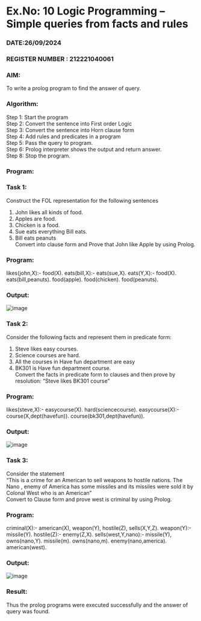 # Ex.No: 10  Logic Programming –  Simple queries from facts and rules
### DATE:26/09/2024                                                                           
### REGISTER NUMBER : 212221040061
### AIM: 
To write a prolog program to find the answer of query. 
###  Algorithm:
 Step 1: Start the program <br> 
 Step 2: Convert the sentence into First order Logic  <br> 
 Step 3:  Convert the sentence into Horn clause form  <br> 
 Step 4: Add rules and predicates in a program   <br> 
 Step 5:  Pass the query to program. <br> 
 Step 6: Prolog interpreter shows the output and return answer. <br> 
 Step 8:  Stop the program.
### Program:
### Task 1:
Construct the FOL representation for the following sentences <br> 
1.	John likes all kinds of food.  <br> 
2.	Apples are food.  <br> 
3.	Chicken is a food.  <br> 
4.	Sue eats everything Bill eats. <br> 
5.	 Bill eats peanuts  <br> 
   Convert into clause form and Prove that John like Apple by using Prolog. <br> 
### Program:

likes(john,X):-
 food(X).
eats(bill,X):-
 eats(sue,X).
eats(Y,X):-
 food(X).
eats(bill,peanuts).
food(apple).
food(chicken).
food(peanuts).

### Output:
![image](https://github.com/Preethi132/AI_Lab_2023-24/assets/136288465/fea655f6-a05d-4b62-bd66-b0b6c26c5724)

### Task 2:
Consider the following facts and represent them in predicate form: <br>              
1.	Steve likes easy courses. <br> 
2.	Science courses are hard. <br> 
3. All the courses in Have fun department are easy <br> 
4. BK301 is Have fun department course.<br> 
Convert the facts in predicate form to clauses and then prove by resolution: “Steve likes BK301 course”<br> 

### Program:

likes(steve,X):-
 easycourse(X).
hard(sciencecourse).
easycourse(X):-
 course(X,dept(havefun)).
course(bk301,dept(havefun)).

### Output:
![image](https://github.com/Preethi132/AI_Lab_2023-24/assets/136288465/ee70a5b2-99d7-4621-8f9b-26af4bf6704e)

### Task 3:
Consider the statement <br> 
“This is a crime for an American to sell weapons to hostile nations. The Nano , enemy of America has some missiles and its missiles were sold it by Colonal West who is an American” <br> 
Convert to Clause form and prove west is criminal by using Prolog.<br> 
### Program:

criminal(X):-
 american(X),
 weapon(Y),
 hostile(Z),
 sells(X,Y,Z).
weapon(Y):-
 missile(Y).
hostile(Z):-
 enemy(Z,X).
sells(west,Y,nano):-
 missile(Y),
 owns(nano,Y).
missile(m).
owns(nano,m).
enemy(nano,america).
american(west). 


### Output:
![image](https://github.com/Preethi132/AI_Lab_2023-24/assets/136288465/868c121e-dd84-4ce7-b0e6-67884799e06e)

### Result:
Thus the prolog programs were executed successfully and the answer of query was found.
